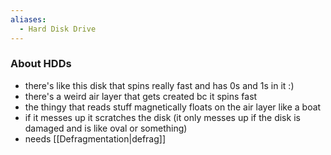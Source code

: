 ```yaml
---
aliases:
  - Hard Disk Drive
---
```

### About HDDs

- there's like this disk that spins really fast and has 0s and 1s in it :)
- there's a weird air layer that gets created bc it spins fast
- the thingy that reads stuff magnetically floats on the air layer like a boat
- if it messes up it scratches the disk (it only messes up if the disk is damaged and is like oval or something)
- needs [[Defragmentation|defrag]]